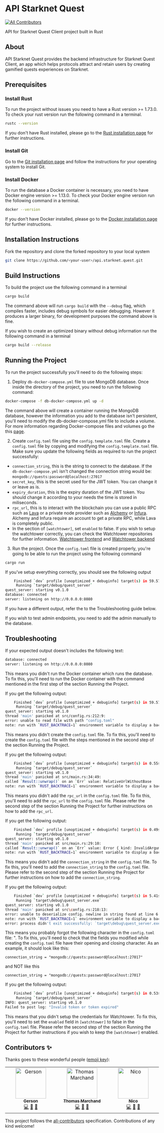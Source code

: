 # API Starknet Quest
<!-- ALL-CONTRIBUTORS-BADGE:START - Do not remove or modify this section -->
[![All Contributors](https://img.shields.io/badge/all_contributors-3-orange.svg?style=flat-square)](#contributors-)
<!-- ALL-CONTRIBUTORS-BADGE:END -->

API for Starknet Quest Client project built in Rust

## About

API Starknet Quest provides the backend infrastructure for Starknet Quest Client, an app which helps protocols attract and retain users by creating gamified quests experiences on Starknet.

## Prerequisites

### Install Rust

To run the project without issues you need to have a Rust version >= 1.73.0. To check your rust version run the following command in a terminal.

```bash
rustc --version
```
If you don't have Rust installed, please go to the [Rust installation page](https://doc.rust-lang.org/book/ch01-01-installation.html) for further instructions.

### Install Git

Go to the [Git installation page](https://git-scm.com/downloads) and follow the instructions for your operating system to install Git.

### Install Docker

To run the database a Docker container is necessary, you need to have Docker engine version >= 1.13.0. To check your Docker engine version run the following command in a terminal.

```bash
docker --version
```
If you don't have Docker installed, please go to the [Docker installation page](https://docs.docker.com/get-started/get-docker/) for further instructions.

## Installation Instructions

Fork the repository and clone the forked repository to your local system

```bash
git clone https://github.com/<your-user>/api.starknet.quest.git
```

## Build Instructions

To build the project use the following command in a terminal

```bash
cargo build
```

The command above will run `cargo build` with the `--debug` flag, which compiles faster, includes debug symbols for easier debugging. However it produces a larger binary, for development purposes the command above is fine.

If you wish to create an optimized binary without debug information run the following command in a terminal

```bash
cargo build --release
```

## Running the Project

To run the project successfully you'll need to do the following steps:
1. Deploy `db-docker-compose.yml` file to use MongoDB database.
Once inside the directory of the project, you need to run the following command:
```bash
docker-compose -f db-docker-compose.yml up -d
```
The command above will create a container running the MongoDB database, however the information you add to the database isn't persistent, you'll need to modify the db-docker-compose.yml file to include a volume. For more information regarding Docker-compose files and volumes go the this [page](https://docs.docker.com/engine/storage/volumes/).

2. Create `config.toml` file using the `config.template.toml` file.
Create a `config.toml` file by copying and modifying the `config.template.toml` file. Make sure you update the following fields as required to run the project successfully:

- `connection_string`, this is the string to connect to the database. If the `db-docker-compose.yml` isn't changed the connection string would be: `mongodb://quests:password@localhost:27017`
- `secret_key`, this is the secret used for the JWT token. You can change it or leave as is.
- `expiry_duration`, this is the expiry duration of the JWT token. You should change it according to your needs the time is stored in miliseconds.
- `rpc_url`, this is to interact with the blockchain you can use a public RPC such as [Lava](https://www.lavanet.xyz/get-started/starknet) or a private node provider such as [Alchemy](https://www.alchemy.com) or [Infura](https://www.infura.io). Alchemy and Infura require an account to get a private RPC, while Lava is completely public.
- In the section of `[watchtower]`, set `enabled` to false. If you wish to setup the watchtower correctly, you can check the Watchtower repositories for further information. [Watchtower frontend](https://github.com/starknet-id/watchtower.starknet.id) and [Watchtower backend](https://github.com/starknet-id/watchtower_server) 

3. Run the project. 
Once the `config.toml` file is created properly, you're going to be able to run the project using the following command

```bash
cargo run
```
If you've setup everything correctly, you should see the following output

```bash
    Finished `dev` profile [unoptimized + debuginfo] target(s) in 59.57s
     Running `target/debug/quest_server`
quest_server: starting v0.1.0
database: connected
server: listening on http://0.0.0.0:8080
```
If you have a different output, refer the to the Troubleshooting guide below.

If you wish to test admin endpoints, you need to add the admin manually to the database.

## Troubleshooting

If your expected output doesn't includes the following text:
```bash
database: connected
server: listening on http://0.0.0.0:8080
```
This means you didn't run the Docker container which runs the database. To fix this, you'll need to run the Docker container with the command mentioned in the first step of the section Running the Project.

If you get the following output:

```bash
    Finished `dev` profile [unoptimized + debuginfo] target(s) in 59.57s
     Running `target/debug/quest_server`
quest_server: starting v0.1.0
thread 'main' panicked at src/config.rs:212:9:
error: unable to read file with path "config.toml"
note: run with `RUST_BACKTRACE=1` environment variable to display a backtrace
```

This means you didn't create the `config.toml` file. To fix this, you'll need to create the `config.toml` file with the steps mentioned in the second step of the section Running the Project.

If you get the following output:

```bash
    Finished `dev` profile [unoptimized + debuginfo] target(s) in 0.55s
     Running `target/debug/quest_server`
quest_server: starting v0.1.0
thread 'main' panicked at src/main.rs:34:49:
called `Result::unwrap()` on an `Err` value: RelativeUrlWithoutBase
note: run with `RUST_BACKTRACE=1` environment variable to display a backtrace
```

This means you didn't add the `rpc_url` in the `config.toml` file. To fix this, you'll need to add the `rpc_url` to the `config.toml` file. Please refer the second step of the section Running the Project for further instructions on how to add the `rpc_url`.

If you get the following output:

```bash
    Finished `dev` profile [unoptimized + debuginfo] target(s) in 0.49s
     Running `target/debug/quest_server`
quest_server: starting v0.1.0
thread 'main' panicked at src/main.rs:29:10:
called `Result::unwrap()` on an `Err` value: Error { kind: InvalidArgument { message: "connection string contains no scheme" }, labels: {}, wire_version: None, source: None }
note: run with `RUST_BACKTRACE=1` environment variable to display a backtrace
```

This means you didn't add the `connection_string` in the `config.toml` file. To fix this, you'll need to add the `connection_string` to the `config.toml` file. Please refer to the second step of the section Running the Project for further instructions on how to add the `connection_string`.

If you get the following output:

```bash
    Finished `dev` profile [unoptimized + debuginfo] target(s) in 5.41s
     Running `target\debug\quest_server.exe`
quest_server: starting v0.1.0
thread 'main' panicked at src\config.rs:218:13:
error: unable to deserialize config. newline in string found at line 6 column 63
note: run with `RUST_BACKTRACE=1` environment variable to display a backtrace
error: process didn't exit successfully: `target\debug\quest_server.exe` (exit code: 101)
```

This means you probably forgot the following character in the `config.toml` file: ". To fix this, you'll need to check that the fields you modified while creating the `config.toml` file have their opening and closing character. As an example, it should look like this:

`connection_string = "mongodb://quests:password@localhost:27017"`

and NOT like this

`connection_string = "mongodb://quests:password@localhost:27017`

If you get the following output:

```bash
    Finished `dev` profile [unoptimized + debuginfo] target(s) in 0.53s
     Running `target/debug/quest_server`
INFO: quest_server: starting v0.1.0
Failed to post log: "Invalid token or token expired"
```

This means that you didn't setup the credentials for Watchtower. To fix this, you'll need to set the `enabled` field in `[watchtower]` to false in the `config.toml` file. Please refer the second step of the section Running the Project for further instructions if you wish to keep the `[watchtower]` enabled.
## Contributors ✨

Thanks goes to these wonderful people ([emoji key](https://allcontributors.org/docs/en/emoji-key)):

<!-- ALL-CONTRIBUTORS-LIST:START - Do not remove or modify this section -->
<!-- prettier-ignore-start -->
<!-- markdownlint-disable -->
<table>
  <tbody>
    <tr>
      <td align="center" valign="top" width="14.28%"><a href="https://github.com/Gerson2102"><img src="https://avatars.githubusercontent.com/u/71728860?v=4?s=100" width="100px;" alt="Gerson"/><br /><sub><b>Gerson</b></sub></a><br /><a href="https://github.com/lfglabs-dev/api.starknet.quest/commits?author=Gerson2102" title="Code">💻</a> <a href="#business-Gerson2102" title="Business development">💼</a> <a href="#ideas-Gerson2102" title="Ideas, Planning, & Feedback">🤔</a></td>
      <td align="center" valign="top" width="14.28%"><a href="https://github.com/Th0rgal"><img src="https://avatars.githubusercontent.com/u/41830259?v=4?s=100" width="100px;" alt="Thomas Marchand"/><br /><sub><b>Thomas Marchand</b></sub></a><br /><a href="https://github.com/lfglabs-dev/api.starknet.quest/commits?author=Th0rgal" title="Code">💻</a> <a href="#business-Th0rgal" title="Business development">💼</a> <a href="#ideas-Th0rgal" title="Ideas, Planning, & Feedback">🤔</a></td>
      <td align="center" valign="top" width="14.28%"><a href="https://github.com/Marchand-Nicolas"><img src="https://avatars.githubusercontent.com/u/60229704?v=4?s=100" width="100px;" alt="Nico"/><br /><sub><b>Nico</b></sub></a><br /><a href="https://github.com/lfglabs-dev/api.starknet.quest/commits?author=Marchand-Nicolas" title="Code">💻</a> <a href="#business-Marchand-Nicolas" title="Business development">💼</a> <a href="#ideas-Marchand-Nicolas" title="Ideas, Planning, & Feedback">🤔</a></td>
    </tr>
  </tbody>
</table>

<!-- markdownlint-restore -->
<!-- prettier-ignore-end -->

<!-- ALL-CONTRIBUTORS-LIST:END -->

This project follows the [all-contributors](https://github.com/all-contributors/all-contributors) specification. Contributions of any kind welcome!
